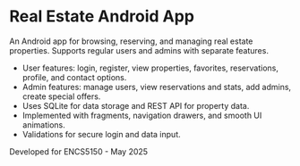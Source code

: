 # Real Estate Android App
An Android app for browsing, reserving, and managing real estate properties. 
Supports regular users and admins with separate features.

- User features: login, register, view properties, favorites, reservations, profile, and contact options.
- Admin features: manage users, view reservations and stats, add admins, create special offers.
- Uses SQLite for data storage and REST API for property data.
- Implemented with fragments, navigation drawers, and smooth UI animations.
- Validations for secure login and data input.

Developed for ENCS5150 - May 2025
